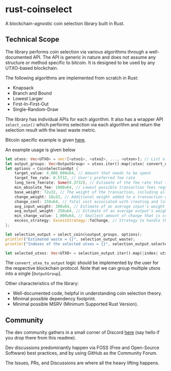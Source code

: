 # rust-coinselect

A blockchain-agnostic coin selection library built in Rust.

## Technical Scope

The library performs coin selection via various algorithms through a well-documented API. The API is generic in nature and does not assume any structure or method specific to bitcoin. It is designed to be used by any UTXO-based blockchain.

The following algorithms are implemented from scratch in Rust:

- Knapsack
- Branch and Bound
- Lowest Larger
- First-In-First-Out
- Single-Random-Draw

The library has individual APIs for each algorithm. It also has a wrapper API `select_coin()` which performs selection via each algorithm and return the selection result with the least waste metric.

Bitcoin specific example is given [here](./examples/bitcoin_crate/).

An example usage is given below

```rust
let utxos: Vec<UTXO> = vec![<utxo1>, <utxo2>, ..., <utxon>]; // List of the available UTXOs
let output_groups: Vec<OutputGroup> = utxos.iter().map(|utxo| convert_utxo_to_output(utxo)).collect();
let options = CoinSelectionOpt {
    target_value: 4_000_000u64, // Amount that needs to be spent
    target_fee_rate: 0.5f32, // User's preferred fee rate
    long_term_feerate: Some(0.3f32), // Estimate of the fee rate that the wallet might need to pay to spend the UTXOs in the future
    min_absolute_fee: 1000u64, // Lowest possible transaction fees required to get a transaction included in a block 
    base_weight: 72u32, // The weight of the transaction, including all inputs and outputs
    change_weight: 18u32, // Additional weight added to a transaction when a change output is created
    change_cost: 250u64, // Total cost associated with creating and later spending a change output in a transaction
    avg_input_weight: 300u64, // Estimate of an average input's weight 
    avg_output_weight: 250u64, // Estimate of an average output's weight
    min_change_value: 1_000u64, // Smallest amount of change that is considered acceptable in a transaction considering the dust limits. 
    excess_strategy: ExcessStrategy::ToChange, // Strategy to handle the excess value (input - output)
};

let selection_output = select_coin(&output_groups, options);
println!("Estimated waste = {}", selection_output.waste);
println!("Indexes of the selected utxos = {}", selection_output.selected_inputs);

let selected_utxos: Vec<UTXO> = selection_output.iter().map(|index| utxos[index]).collect();
```

The `convert_utxo_to_output` logic should be implemented by the user for the respective blockchain protocol.
Note that we can group multiple utxos into a single [`OutputGroup`].

Other characteristics of the library:

- Well-documented code, helpful in understanding coin selection theory.
- Minimal possible dependency footprint.
- Minimal possible MSRV (Minimum Supported Rust Version).

## Community

The dev community gathers in a small corner of Discord [here](https://discord.gg/TSSAB3g4Zf) (say hello if you drop there from this readme).

Dev discussions predominantly happen via FOSS (Free and Open-Source Software) best practices, and by using GitHub as the Community Forum.

The Issues, PRs, and Discussions are where all the heavy lifting happens.
